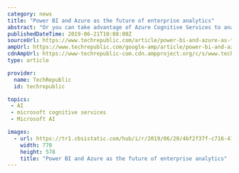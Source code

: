 ```yaml
---
category: news
title: "Power BI and Azure as the future of enterprise analytics"
abstract: "Or you can take advantage of Azure Cognitive Services to analyse the data in images and text, or build your own machine-learning models and run them. SEE: Microsoft Power BI: Getting started with data visualization (free PDF) (TechRepublic) Power BI also ..."
publishedDateTime: 2019-06-21T10:08:00Z
sourceUrl: https://www.techrepublic.com/article/power-bi-and-azure-as-the-future-of-enterprise-analytics/
ampUrl: https://www.techrepublic.com/google-amp/article/power-bi-and-azure-as-the-future-of-enterprise-analytics/
cdnAmpUrl: https://www-techrepublic-com.cdn.ampproject.org/c/s/www.techrepublic.com/google-amp/article/power-bi-and-azure-as-the-future-of-enterprise-analytics/
type: article

provider:
  name: TechRepublic
  id: techrepublic

topics:
 - AI
 - microsoft cognitive services
 - Microsoft AI

images:
  - url: https://tr1.cbsistatic.com/hub/i/r/2019/06/20/4bf2f37f-c716-4186-ae4d-be8363c7c64a/thumbnail/770x578/52d3dbda5d48a92e29be5f50dd2a34e0/power-bi-thumb.png
    width: 770
    height: 578
    title: "Power BI and Azure as the future of enterprise analytics"
---
```

